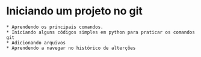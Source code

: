 # Iniciando um projeto no git
    * Aprendendo os principais comandos.
    * Iniciando alguns códigos simples em python para praticar os comandos git
    * Adicionando arquivos
    * Aprendendo a navegar no histórico de alterções 